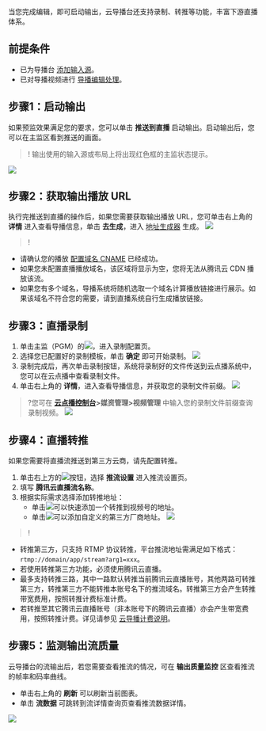 当您完成编辑，即可启动输出，云导播台还支持录制、转推等功能，丰富下游直播体系。



## 前提条件

- 已为导播台 [添加输入源](https://cloud.tencent.com/document/product/267/47155)。
- 已对导播视频进行 [导播编辑处理](https://cloud.tencent.com/document/product/267/51084)。



[](id:step1)
## 步骤1：启动输出
如果预监效果满足您的要求，您可以单击 **推送到直播** 启动输出。启动输出后，您可以在主监区看到推送的画面。

>! 输出使用的输入源或布局上将出现红色框的主监状态提示。

![](https://main.qcloudimg.com/raw/b017fc4360c0a84dd50e7d177d78c06b.png)



[](id:step2)
## 步骤2：获取输出播放 URL
执行完推送到直播的操作后，如果您需要获取输出播放 URL，您可单击右上角的 **详情** 进入查看导播信息，单击 **去生成**，进入 [地址生成器](https://cloud.tencent.com/document/product/267/35257) 生成。
![](https://main.qcloudimg.com/raw/940434b3ef26e5d61560fc40e388f27d.png)
>!
- 请确认您的播放 [配置域名 CNAME](https://cloud.tencent.com/document/product/267/19908) 已经成功。
- 如果您未配置直播播放域名，该区域将显示为空，您将无法从腾讯云 CDN 播放该流。
- 如果您有多个域名，导播系统将随机选取一个域名计算播放链接进行展示。如果该域名不符合您的需要，请到直播系统自行生成播放链接。


[](id:step3)
## 步骤3：直播录制
1. 单击主监（PGM）的![](https://main.qcloudimg.com/raw/ce8bfd601e52cfee5ea239a215c05462.png)，进入录制配置页。
2. 选择您已配置好的录制模板，单击 **确定** 即可开始录制。
![](https://main.qcloudimg.com/raw/cddf2a9fa2c5d1dac9bd707cbb535f3e.png)
3. 录制完成后，再次单击录制按钮，系统将录制好的文件传送到云点播系统中，您可以在云点播中查看录制文件。
4. 单击右上角的 **详情**，进入查看导播信息，并获取您的录制文件前缀。
![](https://main.qcloudimg.com/raw/c9bcd0e7db13cf3564afb620fa85f890.png)

>?您可在 **[云点播控制台](https://console.cloud.tencent.com/vod)>媒资管理>视频管理** 中输入您的录制文件前缀查询录制视频。
>![](https://main.qcloudimg.com/raw/4c5fccef85ba7cfb42a9662cac2b2513.png)


[](id:step4)
## 步骤4：直播转推
如果您需要将直播流推送到第三方云商，请先配置转推。
1. 单击右上方的![](https://main.qcloudimg.com/raw/166a7039dc14b360e5a003d3d9f1189f.png)按钮，选择 **推流设置** 进入推流设置页。
2. 填写 **腾讯云直播流名称**。
3. 根据实际需求选择添加转推地址：
   - 单击![](https://main.qcloudimg.com/raw/7ce5bdd9b92a79bde8bc40ba60e93d34.png)可以快速添加一个转推到视频号的地址。
   - 单击![](https://main.qcloudimg.com/raw/1ed06827f9883f74ff3b156fa394c021.png)可以添加自定义的第三方厂商地址。
![](https://main.qcloudimg.com/raw/90d1c613febf17ddcf5ae7a26cbebf19.png)

>!
- 转推第三方，只支持 RTMP 协议转推，平台推流地址需满足如下格式：`rtmp://domain/app/stream?arg1=xxx`。
- 若使用转推第三方功能，必须使用腾讯云直播。
- 最多支持转推三路，其中一路默认转推当前腾讯云直播账号，其他两路可转推第三方，转推第三方不能转推本账号名下的推流域名。转推第三方会产生转推带宽费用，按照转推计费标准计费。
- 若转推至其它腾讯云直播账号（非本账号下的腾讯云直播）亦会产生带宽费用，按照转推计费。详见请参见 [云导播计费说明](https://cloud.tencent.com/document/product/267/42167)。


[](id:step5)
## 步骤5：监测输出流质量
云导播台的流输出后，若您需要查看推流的情况，可在 **输出质量监控** 区查看推流的帧率和码率曲线。
- 单击右上角的 **刷新** 可以刷新当前图表。
- 单击 **流数据** 可跳转到流详情查询页查看推流数据详情。

![](https://main.qcloudimg.com/raw/2f95daf6a3479a800d990b89f28a2d59.png)

